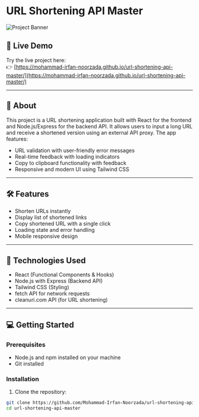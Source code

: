 # URL Shortening API Master

![Project Banner](./images/banner.png) <!-- Optional: Add a banner image here -->

## 🚀 Live Demo

Try the live project here:  
👉 [https://mohammad-irfan-noorzada.github.io/url-shortening-api-master/](https://mohammad-irfan-noorzada.github.io/url-shortening-api-master/)

---

## 📖 About

This project is a URL shortening application built with React for the frontend and Node.js/Express for the backend API. It allows users to input a long URL and receive a shortened version using an external API proxy. The app features:

- URL validation with user-friendly error messages
- Real-time feedback with loading indicators
- Copy to clipboard functionality with feedback
- Responsive and modern UI using Tailwind CSS

---

## 🛠 Features

- Shorten URLs instantly
- Display list of shortened links
- Copy shortened URL with a single click
- Loading state and error handling
- Mobile responsive design

---

## 🧰 Technologies Used

- React (Functional Components & Hooks)
- Node.js with Express (Backend API)
- Tailwind CSS (Styling)
- fetch API for network requests
- cleanuri.com API (for URL shortening)

---

## 💻 Getting Started

### Prerequisites

- Node.js and npm installed on your machine
- Git installed

### Installation

1. Clone the repository:

```bash
git clone https://github.com/Mohammad-Irfan-Noorzada/url-shortening-api-master.git
cd url-shortening-api-master
